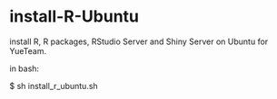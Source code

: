 # install-R-Ubuntu

install R, R packages, RStudio Server and Shiny Server on Ubuntu for YueTeam.

in bash:

$ sh install_r_ubuntu.sh
